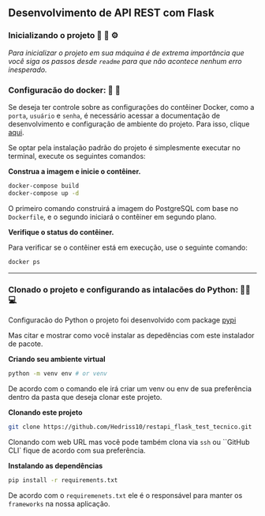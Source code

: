 ## Desenvolvimento de API REST com Flask 



### Inicializando o projeto 🔧 🔨 ⚙️

*Para inicializar o projeto em sua máquina é de extrema importância que você siga os passos desde `readme` para que não acontece nenhum erro inesperado.*


### Configuracão do docker: 🔧 🐳


Se deseja ter controle sobre as configurações do contêiner Docker, como a ``porta``, ``usuário`` e ``senha``, é necessário acessar a documentação de desenvolvimento e configuração de ambiente do projeto. Para isso, clique <a href="docs/preview.md">aqui</a>.

Se optar pela instalação padrão do projeto é simplesmente executar no terminal, execute os seguintes comandos:

**Construa a imagem e inicie o contêiner.**

```bash
docker-compose build
docker-compose up -d
```

O primeiro comando construirá a imagem do PostgreSQL com base no `Dockerfile`, e o segundo iniciará o contêiner em segundo plano.

**Verifique o status do contêiner.**

Para verificar se o contêiner está em execução, use o seguinte comando:

```bash
docker ps
```

---

### Clonado o projeto e configurando as intalacões do Python: 🐍🔎💻

Configuracão do Python o projeto foi desenvolvido com package <a href="https://pypi.org/">pypi</a>

Mas citar e mostrar como você instalar as depedências com este instalador de pacote.

**Criando seu ambiente virtual**
```bash
python -m venv env # or venv 
```
De acordo com o comando ele irá criar um venv ou env de sua preferência dentro da pasta que deseja clonar este projeto.

**Clonando este projeto**
```bash
git clone https://github.com/Hedriss10/restapi_flask_test_tecnico.git
```
Clonando com web URL mas você pode também clona via ``ssh`` ou ``GitHub CLI` fique de acordo com sua preferência.


**Instalando as dependências**
```bash
pip install -r requirements.txt
```
De acordo com o ``requiremenets.txt`` ele é o responsável para manter os `frameworks` na nossa aplicação.















